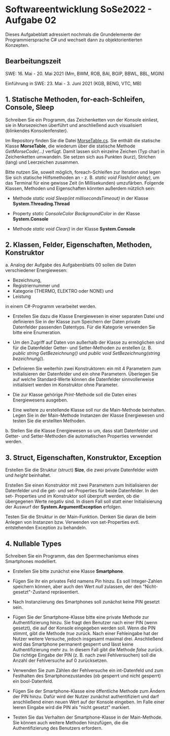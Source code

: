 # Softwareentwicklung SoSe2022 - Aufgabe 02

Dieses Aufgabeblatt adressiert nochmals die Grundelemente der Programmiersprache C# und wechselt dann zu objektorientierten Konzepten.

## Bearbeitungszeit

SWE: 16. Mai - 20. Mai 2021 (Mm, BWM, ROB, BAI, BGIP, BBWL, BBL, MGIN)

Einführung in SWE: 23. Mai - 3. Juni 2021 (KGB, BENG, VTC, MB)


## 1. Statische Methoden, for-each-Schleifen, Console, Sleep

Schreiben Sie ein Programm, das Zeichenketten von der Konsole einliest, sie in Morsezeichen überführt und anschließend auch visualisiert (blinkendes Konsolenfenster).

Im Repository finden Sie die Datei [MorseTable.cs](https://github.com/ComputerScienceLecturesTUBAF/SoftwareentwicklungSoSe2022_Aufgabe_02/blob/main/MorseTable.cs). Sie enthält die statische Klasse  **MorseTable**, die wiederum über die statische Methode *GetMorseCode(...)* verfügt. Damit lassen sich einzelne Zeichen (Typ char) in Zeichenketten umwandeln. Sie setzen sich aus Punkten (kurz), Strichen (lang) und Leerzeichen zusammen.

Bitte nutzen Sie, soweit möglich, foreach-Schleifen zur Iteration und legen Sie sich statische Hilfsmethoden an - z. B. *static void Flash(int delay)*, um das Terminal für eine gewisse Zeit (in Millisekunden) umzufärben. Folgende Klassen, Methoden und Eigenschaften könnten außerdem nützlich sein:

+ Methode *static void Sleep(int millisecondsTimeout)* in der Klasse **System.Threading.Thread**

+ Property *static ConsoleColor BackgroundColor* in der Klasse **System.Console**

+ Methode *static void Clear()* in der Klasse **System.Console**

## 2. Klassen, Felder, Eigenschaften, Methoden, Konstruktor

a. Analog der Aufgabe des Aufgabenblatts 00 sollen die Daten verschiedener Energiewesen:  

+ Bezeichnung,
+ Registriernummer und
+ Kategorie (THERMO, ELEKTRO oder NONE) und
+ Leistung

in einem C#-Programm verarbeitet werden.

+ Erstellen Sie dazu die Klasse Energiewesen in einer separaten Datei und definieren Sie in der Klasse zum Speichern der Daten private Datenfelder passenden Datentyps. Für die Kategorie verwenden Sie bitte eine Enumeration.

+ Um den Zugriff auf Daten von außerhalb der Klasse zu ermöglichen sind für die Datenfelder Getter- und Setter-Methoden zu erstellen (z. B. *public string GetBezeichnung()* und *public void SetBezeichnung(string bezeichnung)*).

+ Definieren Sie weiterhin zwei Konstruktoren: ein mit 4 Parametern zum Initialisieren der Datenfelder und ein ohne Parametern. Überlegen Sie auf welche Standard-Werte können die Datenfelder sinnvollerweise initialisiert werden im Konstruktor ohne Parameter.

+ Die zur Klasse gehörige *Print*-Methode soll die Daten eines Energiewesens ausgeben.

+ Eine weitere zu erstellende Klasse soll nur die Main-Methode beinhalten. Legen Sie in der Main-Methode Instanzen der Klasse Energiewesen und testen Sie die erstellten Methoden.

b. Stellen Sie die Klasse Energiewesen so um, dass statt Datenfelder und Getter- und Setter-Methoden die automatischen Properties verwendet werden.

## 3. Struct, Eigenschaften, Konstruktor, Exception

Erstellen Sie die Struktur (struct) **Size**, die zwei private Datenfelder *width* und *height* beinhaltet.

Erstellen Sie einen Konstruktor mit zwei Parametern zum Initialisieren der Datenfelder und die get- und set-Properties für beide Datenfelder.
In den set- Properties und im Konstruktor soll überpruft werden, ob die übergegenen Werte negativ sind. In disem Fall soll statt einer Initialisierung der Auswurf der **System.ArgumentException** erfolgen.

Testen Sie die Struktur in der Main-Funktion. Denken Sie daran die beim Anlegen von Instanzen bzw. Verwenden von set-Properties evtl. entstehenden Exception zu behandeln.

## 4. Nullable Types

Schreiben Sie ein Programm, das den Sperrmechanismus eines Smartphones modelliert.

+ Erstellen Sie bitte zunächst eine Klasse **Smartphone**.

+ Fügen Sie ihr ein privates Feld namens *Pin* hinzu. Es soll Integer-Zahlen speichern können, aber auch den Wert *null* zulassen, der den "Nicht-gesetzt"-Zustand repräsentiert.

+ Nach Instanziierung des Smartphones soll zunächst keine PIN gesetzt sein.

+ Fügen Sie der Smartphone-Klasse bitte eine private Methode zur Authentifizierung hinzu. Sie fragt den Benutzer nach einer PIN (wenn gesetzt), die auf der Konsole eingegeben werden soll. Wenn die PIN stimmt, gibt die Methode *true* zurück. Nach einer Fehleingabe hat der Nutzer weitere Versuche, jedoch insgesamt maximal drei. Anschließend wird das Smartphone permanent gesperrt und lässt keine Authentifizierung mehr zu. In diesem Fall gibt die Methode *false* zurück. Die richtige Eingabe der PIN (z. B. nach zwei Fehlversuchen) soll die Anzahl der Fehlversuche auf 0 zurücksetzen.

+ Verwenden Sie zum Zählen der Fehlversuche ein int-Datenfeld und zum Festhalten des Smartphonezustandes (ob gesperrt und nicht gesperrt) ein bool-Datenfeld.

+ Fügen Sie der Smartphone-Klasse eine öffentliche Methode zum Ändern der PIN hinzu. Dafür wird der Nutzer zunächst authentifiziert und darf anschließend einen neuen Wert auf der Konsole eingeben. Im Falle einer leeren Eingabe wird die PIN als "nicht gesetzt" markiert.

+ Testen Sie das Verhalten der Smartphone-Klasse in der Main-Methode. Sie können auch weitere Methoden hinzufügen, die die Authentifizierung des Benutzers erfordern.
